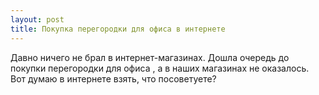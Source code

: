 ```yaml
---
layout: post 
title: Покупка перегородки для офиса в интернете 
--- 
```

Давно ничего не брал в интернет-магазинах. Дошла очередь до покупки перегородки для офиса , а в наших магазинах не оказалось. Вот думаю в интернете взять, что посоветуете?